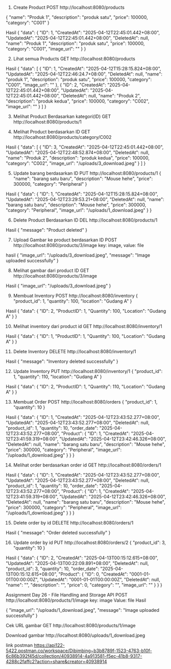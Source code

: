 1. Create Product
POST http://localhost:8080/products

{
  "name": "Produk 1",
  "description": "produk satu",
  "price": 100000,
  "category": "C001"
}

Hasil
{
    "data": {
        "ID": 1,
        "CreatedAt": "2025-04-12T22:45:01.442+08:00",
        "UpdatedAt": "2025-04-12T22:45:01.442+08:00",
        "DeletedAt": null,
        "name": "Produk 1",
        "description": "produk satu",
        "price": 100000,
        "category": "C001",
        "image_url": ""
    }
}

2. Lihat semua Products
GET http://localhost:8080/products

Hasil
{
    "data": [
        {
            "ID": 1,
            "CreatedAt": "2025-04-12T15:28:15.824+08:00",
            "UpdatedAt": "2025-04-12T22:46:24.7+08:00",
            "DeletedAt": null,
            "name": "produk 1",
            "description": "produk satu",
            "price": 100000,
            "category": "C001",
            "image_url": ""
        },
        {
            "ID": 2,
            "CreatedAt": "2025-04-12T22:45:01.442+08:00",
            "UpdatedAt": "2025-04-12T22:45:01.442+08:00",
            "DeletedAt": null,
            "name": "Produk 2",
            "description": "produk kedua",
            "price": 100000,
            "category": "C002",
            "image_url": ""
        }
    ]
}

3. Melihat Product Berdasarkan kategori(ID)
GET http://localhost:8080/products/1



4. Melihat Product berdasarkan ID
GET http://localhost:8080/products/category/C002

Hasil
{
    "data": [
        {
            "ID": 3,
            "CreatedAt": "2025-04-12T22:45:01.442+08:00",
            "UpdatedAt": "2025-04-12T22:48:52.874+08:00",
            "DeletedAt": null,
            "name": "Produk 2",
            "description": "produk kedua",
            "price": 100000,
            "category": "C002",
            "image_url": "/uploads/3_download.jpeg"
        }
    ]
}

5. Update barang berdasarkan ID
PUT http://localhost:8080/products/1
{
  "name": "barang satu baru",
  "description": "Mouse hehe",
  "price": 300000,
  "category": "Peripheral"
}

Hasil
{
    "data": {
        "ID": 1,
        "CreatedAt": "2025-04-12T15:28:15.824+08:00",
        "UpdatedAt": "2025-04-12T23:29:53.21+08:00",
        "DeletedAt": null,
        "name": "barang satu baru",
        "description": "Mouse hehe",
        "price": 300000,
        "category": "Peripheral",
        "image_url": "/uploads/1_download.jpeg"
    }
}

6. Delete Product Berdasarkan ID
DEL http://localhost:8080/products/1

Hasil
{
    "message": "Product deleted"
}

7. Upload Gambar ke product berdasarkan ID
POST http://localhost:8080/products/3/image
key: image, value: file

hasil
{
    "image_url": "/uploads/3_download.jpeg",
    "message": "Image uploaded successfully"
}

8. Melihat gambar dari product ID
GET http://localhost:8080/products/3/image

Hasil
{
    "image_url": "/uploads/3_download.jpeg"
}

9. Membuat Inventory
POST http://localhost:8080/inventory
{
  "product_id": 1,
  "quantity": 100,
  "location": "Gudang A"
}

Hasil
{
    "data": {
        "ID": 2,
        "ProductID": 1,
        "Quantity": 100,
        "Location": "Gudang A"
    }
}

10. Melihat inventory dari product id
GET http://localhost:8080/inventory/1

Hasil 
{
    "data": {
        "ID": 1,
        "ProductID": 1,
        "Quantity": 100,
        "Location": "Gudang A"
    }
}

11. Delete Inventory
DELETE http://localhost:8080/inventory/1

Hasil
{
    "message": "Inventory deleted successfully"
}

12. Update Inventory
PUT http://localhost:8080/inventory/1
{
  "product_id": 1,
  "quantity": 110,
  "location": "Gudang A"
}

Hasil
{
    "data": {
        "ID": 2,
        "ProductID": 1,
        "Quantity": 110,
        "Location": "Gudang A"
    }
}

13. Membuat Order
POST http://localhost:8080/orders
{
  "product_id": 1,
  "quantity": 10
}

Hasil
{
    "data": {
        "ID": 1,
        "CreatedAt": "2025-04-12T23:43:52.277+08:00",
        "UpdatedAt": "2025-04-12T23:43:52.277+08:00",
        "DeletedAt": null,
        "product_id": 1,
        "quantity": 10,
        "order_date": "2025-04-12T23:43:52.277+08:00",
        "Product": {
            "ID": 1,
            "CreatedAt": "2025-04-12T23:41:59.319+08:00",
            "UpdatedAt": "2025-04-12T23:42:46.326+08:00",
            "DeletedAt": null,
            "name": "barang satu baru",
            "description": "Mouse hehe",
            "price": 300000,
            "category": "Peripheral",
            "image_url": "/uploads/1_download.jpeg"
        }
    }
}

14. Melihat order berdasarkan order id
GET http://localhost:8080/orders/1

Hasil
{
    "data": {
        "ID": 1,
        "CreatedAt": "2025-04-12T23:43:52.277+08:00",
        "UpdatedAt": "2025-04-12T23:43:52.277+08:00",
        "DeletedAt": null,
        "product_id": 1,
        "quantity": 10,
        "order_date": "2025-04-12T23:43:52.277+08:00",
        "Product": {
            "ID": 1,
            "CreatedAt": "2025-04-12T23:41:59.319+08:00",
            "UpdatedAt": "2025-04-12T23:42:46.326+08:00",
            "DeletedAt": null,
            "name": "barang satu baru",
            "description": "Mouse hehe",
            "price": 300000,
            "category": "Peripheral",
            "image_url": "/uploads/1_download.jpeg"
        }
    }
}

15. Delete order by id
DELETE http://localhost:8080/orders/1

Hasil
{
    "message": "Order deleted successfully"
}

16. Update order by id
PUT http://localhost:8080/orders/2
{
  "product_id": 3,
  "quantity": 10
}

Hasil
{
    "data": {
        "ID": 2,
        "CreatedAt": "2025-04-13T00:15:12.615+08:00",
        "UpdatedAt": "2025-04-13T00:22:09.891+08:00",
        "DeletedAt": null,
        "product_id": 3,
        "quantity": 10,
        "order_date": "2025-04-13T00:15:12.615+08:00",
        "Product": {
            "ID": 0,
            "CreatedAt": "0001-01-01T00:00:00Z",
            "UpdatedAt": "0001-01-01T00:00:00Z",
            "DeletedAt": null,
            "name": "",
            "description": "",
            "price": 0,
            "category": "",
            "image_url": ""
        }
    }
}

Assignment Day 26 - File Handling and Storage API
POST http://localhost:8080/products/1/image
key: image
Value: file
Hasil

{
    "image_url": "/uploads/1_download.jpeg",
    "message": "Image uploaded successfully"
}

Cek URL gambar
GET http://localhost:8080/products/1/image

Download gambar
http://localhost:8080/uploads/1_download.jpeg


link postman
https://api122-5422.postman.co/workspace/Dibimbing~b3b8789f-1523-4763-b10f-6c86b392f45d/collection/40938914-4a913581-f5ec-41b8-9317-4288c2faffc2?action=share&creator=40938914